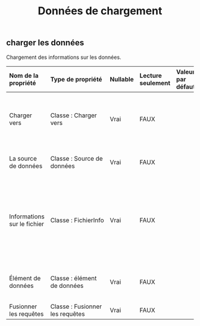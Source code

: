 ﻿---
title: Données de chargement
second_title: Aspose.Cells Cloud Documen
type: docs
url: /fr/specification/model/loaddata/
description: "Aspose.Cells Spécification du modèle cloud : LoadData. Gérez sans effort Excel et d'autres feuilles de calcul avec des fonctionnalités telles que l'ouverture, la génération, l'édition, le fractionnement, la fusion, la comparaison et la conversion."
kwords: Excel, Office, feuille de calcul, Cloud REST API, LoadData
weight: 50
---
## **charger les données**

 Chargement des informations sur les données.

| Nom de la propriété| Type de propriété| Nullable| Lecture seulement| Valeur par défaut| Description|
|:- |:- |:- |:- |:- |:- |
| Charger vers| Classe : Charger vers| Vrai| FAUX|| Indique la position de départ pour le chargement des données.|
| La source de données| Classe : Source de données| Vrai| FAUX|| Indique la source des données de montage.|
| Informations sur le fichier| Classe : FichierInfo| Vrai| FAUX|| Lorsque la source de données consiste à demander des fichiers, FileInfo stocke le contenu du fichier.|
| Élément de données| Classe : élément de données| Vrai| FAUX|| Le type et le nom de l'objet de données spécifique.|
| Fusionner les requêtes| Classe : Fusionner les requêtes| Vrai| FAUX|||


